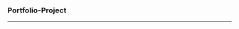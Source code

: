 ### Portfolio-Project
-----------------------------------------------------------------------------

